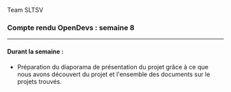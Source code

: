 Team SLTSV

### Compte rendu OpenDevs : semaine 8

---

#### Durant la semaine :
- Préparation du diaporama de présentation du projet grâce à ce que nous avons découvert du projet et l'ensemble des documents sur le projets trouvés.
